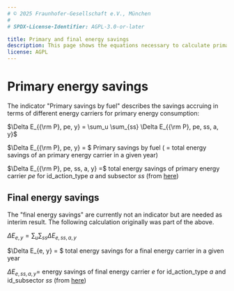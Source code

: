 ```yaml
---
# © 2025 Fraunhofer-Gesellschaft e.V., München
#
# SPDX-License-Identifier: AGPL-3.0-or-later

title: Primary and final energy savings
description: This page shows the equations necessary to calculate primary and final energy savings.
license: AGPL
---
```


<!--
© 2024, 2025 Fraunhofer-Gesellschaft e.V., München

SPDX-License-Identifier: AGPL-3.0-or-later
-->

Primary energy savings
===

The indicator "Primary savings by fuel" describes the savings accruing in terms of different energy carriers for primary energy consumption:

$\Delta E_{{\rm P}, pe, y} = \sum_u \sum_{ss} \Delta E_{{\rm P}, pe, ss, a, y}$ 

$\Delta E_{{\rm P}, pe, y} = $ Primary savings by fuel ( = total energy savings of an primary energy carrier in a given year)

$\Delta E_{{\rm P}, pe, ss, a, y} =$ total energy savings of primary energy carrier $pe$ for id_action_type $a$ and subsector $ss$ (from [here](../energy_mix/FEC_to_PEC.md))

Final energy savings
---

The "final energy savings" are currently not an indicator but are needed as interim result. The following calculation originally was part of the above.

$\Delta E_{e, y} = \sum_u \sum_{ss} \Delta E_{e, ss, a, y}$

$\Delta E_{e, y} = $ total energy savings for a final energy carrier in a given year

$\Delta E_{e, ss, a, y} =$ energy savings of final energy carrier $e$ for id_action_type $a$ and id_subsector $ss$ (from [here](../energy_mix/lambda_chi.md))

